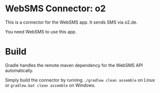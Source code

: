 WebSMS Connector: o2
====================

This is a connector for the WebSMS app.
It sends SMS via o2.de.

You need WebSMS to use this app.

Build
=====

Gradle handles the remote maven dependency for the WebSMS API automatically.

Simply build the connector by running `./gradlew clean assemble` on Linux or `gradlew.bat clean assemble` on Windows.
